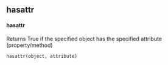 ## hasattr
#### hasattr
Returns True if the specified object has the specified attribute (property/method)
```
hasattr(object, attribute)
```